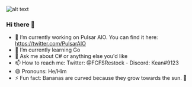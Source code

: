 ![alt text](https://pbs.twimg.com/profile_banners/1172608695261368320/1579046524/1500x500 "Header")

### Hi there 👋

- 🔭 I’m currently working on Pulsar AIO. You can find it here: https://twitter.com/PulsarAIO
- 🌱 I’m currently learning Go
- 💬 Ask me about C# or anything else you'd like
- 📫 How to reach me: Twitter: @FCFSRestock - Discord: Kean#9123
- 😄 Pronouns: He/Him
- ⚡ Fun fact: Bananas are curved because they grow towards the sun. 🍌
